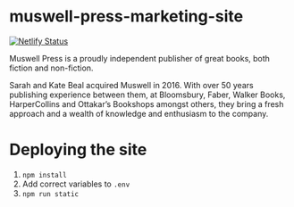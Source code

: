 # muswell-press-marketing-site

[![Netlify Status](https://api.netlify.com/api/v1/badges/fa338f0e-3cc7-4bb5-ad6e-b42f830b6a64/deploy-status)](https://app.netlify.com/sites/muswell-press/deploys)

Muswell Press is a proudly independent publisher of great books, both fiction and non-fiction.

Sarah and Kate Beal acquired Muswell in 2016. With over 50 years publishing experience between them, at Bloomsbury, Faber, Walker Books, HarperCollins and Ottakar’s Bookshops amongst others, they bring a fresh approach and a wealth of knowledge and enthusiasm to the company.

# Deploying the site

1. `npm install`
2. Add correct variables to `.env`
3. `npm run static`